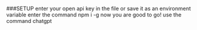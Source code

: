 ###SETUP 
enter your open api key in the file or save it as an environment variable 
enter the command npm i -g
now you are good to go!
use the command chatgpt 
